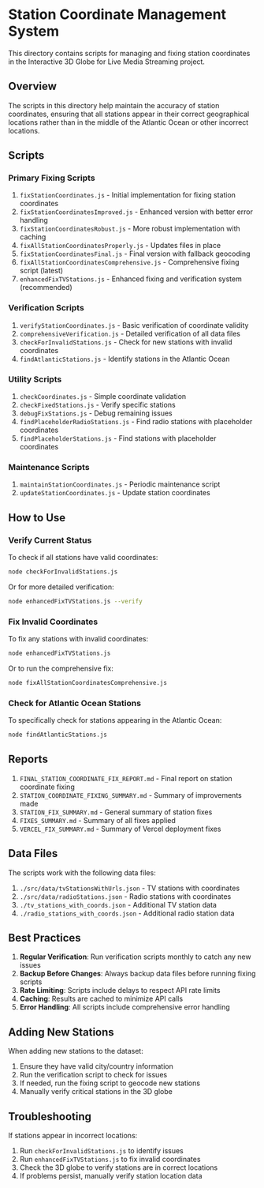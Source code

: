 # Station Coordinate Management System

This directory contains scripts for managing and fixing station coordinates in the Interactive 3D Globe for Live Media Streaming project.

## Overview

The scripts in this directory help maintain the accuracy of station coordinates, ensuring that all stations appear in their correct geographical locations rather than in the middle of the Atlantic Ocean or other incorrect locations.

## Scripts

### Primary Fixing Scripts

1. `fixStationCoordinates.js` - Initial implementation for fixing station coordinates
2. `fixStationCoordinatesImproved.js` - Enhanced version with better error handling
3. `fixStationCoordinatesRobust.js` - More robust implementation with caching
4. `fixAllStationCoordinatesProperly.js` - Updates files in place
5. `fixStationCoordinatesFinal.js` - Final version with fallback geocoding
6. `fixAllStationCoordinatesComprehensive.js` - Comprehensive fixing script (latest)
7. `enhancedFixTVStations.js` - Enhanced fixing and verification system (recommended)

### Verification Scripts

1. `verifyStationCoordinates.js` - Basic verification of coordinate validity
2. `comprehensiveVerification.js` - Detailed verification of all data files
3. `checkForInvalidStations.js` - Check for new stations with invalid coordinates
4. `findAtlanticStations.js` - Identify stations in the Atlantic Ocean

### Utility Scripts

1. `checkCoordinates.js` - Simple coordinate validation
2. `checkFixedStations.js` - Verify specific stations
3. `debugFixStations.js` - Debug remaining issues
4. `findPlaceholderRadioStations.js` - Find radio stations with placeholder coordinates
5. `findPlaceholderStations.js` - Find stations with placeholder coordinates

### Maintenance Scripts

1. `maintainStationCoordinates.js` - Periodic maintenance script
2. `updateStationCoordinates.js` - Update station coordinates

## How to Use

### Verify Current Status

To check if all stations have valid coordinates:

```bash
node checkForInvalidStations.js
```

Or for more detailed verification:

```bash
node enhancedFixTVStations.js --verify
```

### Fix Invalid Coordinates

To fix any stations with invalid coordinates:

```bash
node enhancedFixTVStations.js
```

Or to run the comprehensive fix:

```bash
node fixAllStationCoordinatesComprehensive.js
```

### Check for Atlantic Ocean Stations

To specifically check for stations appearing in the Atlantic Ocean:

```bash
node findAtlanticStations.js
```

## Reports

1. `FINAL_STATION_COORDINATE_FIX_REPORT.md` - Final report on station coordinate fixing
2. `STATION_COORDINATE_FIXING_SUMMARY.md` - Summary of improvements made
3. `STATION_FIX_SUMMARY.md` - General summary of station fixes
4. `FIXES_SUMMARY.md` - Summary of all fixes applied
5. `VERCEL_FIX_SUMMARY.md` - Summary of Vercel deployment fixes

## Data Files

The scripts work with the following data files:

1. `./src/data/tvStationsWithUrls.json` - TV stations with coordinates
2. `./src/data/radioStations.json` - Radio stations with coordinates
3. `./tv_stations_with_coords.json` - Additional TV station data
4. `./radio_stations_with_coords.json` - Additional radio station data

## Best Practices

1. **Regular Verification**: Run verification scripts monthly to catch any new issues
2. **Backup Before Changes**: Always backup data files before running fixing scripts
3. **Rate Limiting**: Scripts include delays to respect API rate limits
4. **Caching**: Results are cached to minimize API calls
5. **Error Handling**: All scripts include comprehensive error handling

## Adding New Stations

When adding new stations to the dataset:

1. Ensure they have valid city/country information
2. Run the verification script to check for issues
3. If needed, run the fixing script to geocode new stations
4. Manually verify critical stations in the 3D globe

## Troubleshooting

If stations appear in incorrect locations:

1. Run `checkForInvalidStations.js` to identify issues
2. Run `enhancedFixTVStations.js` to fix invalid coordinates
3. Check the 3D globe to verify stations are in correct locations
4. If problems persist, manually verify station location data